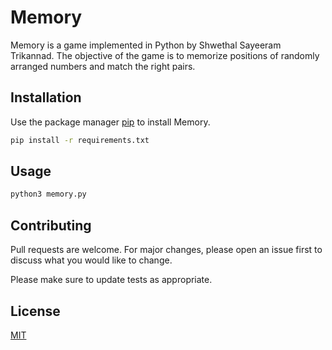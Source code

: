 # Memory

Memory is a game implemented in Python by Shwethal Sayeeram Trikannad. The objective of the game is to memorize positions of randomly arranged numbers and match the right pairs.

## Installation

Use the package manager [pip](https://pip.pypa.io/en/stable/) to install Memory.

```bash
pip install -r requirements.txt
```

## Usage

```python 
python3 memory.py
```

## Contributing

Pull requests are welcome. For major changes, please open an issue first
to discuss what you would like to change.

Please make sure to update tests as appropriate.

## License

[MIT](https://choosealicense.com/licenses/mit/)